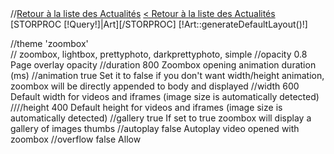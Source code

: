 <div id="articleBack">
		//<a href="[!Systeme::CurrentMenu::Url!]">Retour à la liste des Actualités</a>
		<a href="/Actualite">< Retour à la liste des Actualités</a>
</div>
<div id="detailArticle">
	[STORPROC [!Query!]|Art][/STORPROC]
	[!Art::generateDefaultLayout()!]
</div>


<script type="text/javascript">
	$(document).ready(function () {
		$('a.zoombox').zoombox({
			theme : 'darkprettyphoto',
			opacity     : 0.8,
			duration    : 800,              // Animation duration
			animation   : true,             // Do we have to animate the box ?
			width       : 600,              // Default width
			height      : 400,              // Default height
			gallery     : true,             // Allow gallery thumb view
			autoplay : false                // Autoplay for video			
		});
	});
</script>



//theme 	'zoombox' 	
// zoombox, lightbox, prettyphoto, darkprettyphoto, simple
//opacity 	0.8 	Page overlay opacity
//duration 	800 	Zoombox opening animation duration (ms)
//animation 	true 	Set it to false if you don't want width/height animation, zoombox will be directly appended to body and displayed
//width 	600 	Default width for videos and iframes (image size is automatically detected)
////height 	400 	Default height for videos and iframes (image size is automatically detected)
//gallery 	true 	If set to true zoombox will display a gallery of images thumbs
//autoplay 	false 	Autoplay video opened with zoombox
//overflow 	false 	Allow
